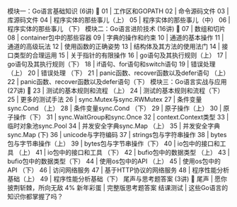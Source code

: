 模块一：Go语言基础知识 (6讲)

01 | 工作区和GOPATH
02 | 命令源码文件
03 | 库源码文件
04 | 程序实体的那些事儿（上）
05 | 程序实体的那些事儿（中）
06 | 程序实体的那些事儿 （下）
模块二：Go语言进阶技术 (16讲)

07 | 数组和切片
08 | container包中的那些容器
09 | 字典的操作和约束
10 | 通道的基本操作
11 | 通道的高级玩法
12 | 使用函数的正确姿势
13 | 结构体及其方法的使用法门
14 | 接口类型的合理运用
15 | 关于指针的有限操作
16 | go语句及其执行规则（上）
17 | go语句及其执行规则（下）
18 | if语句、for语句和switch语句
19 | 错误处理（上）
20 | 错误处理 （下）
21 | panic函数、recover函数以及defer语句 （上）
22 | panic函数、recover函数以及defer语句（下）
模块三：Go语言实战与应用 (27讲)

23 | 测试的基本规则和流程 （上）
24 | 测试的基本规则和流程（下）
25 | 更多的测试手法
26 | sync.Mutex与sync.RWMutex
27 | 条件变量sync.Cond （上）
28 | 条件变量sync.Cond （下）
29 | 原子操作（上）
30 | 原子操作（下）
31 | sync.WaitGroup和sync.Once
32 | context.Context类型
33 | 临时对象池sync.Pool
34 | 并发安全字典sync.Map （上）
35 | 并发安全字典sync.Map (下)
36 | unicode与字符编码
37 | strings包与字符串操作
38 | bytes包与字节串操作（上）
39 | bytes包与字节串操作（下）
40 | io包中的接口和工具 （上）
41 | io包中的接口和工具 （下）
42 | bufio包中的数据类型 （上）
43 | bufio包中的数据类型（下）
44 | 使用os包中的API （上）
45 | 使用os包中的API （下）
46 | 访问网络服务
47 | 基于HTTP协议的网络服务
48 | 程序性能分析基础（上）
49 | 程序性能分析基础（下）
尾声与思考题答案 (3讲)

尾声 | 愿你披荆斩棘，所向无敌
4%
新年彩蛋 | 完整版思考题答案
结课测试 | 这些Go语言的知识你都掌握了吗？